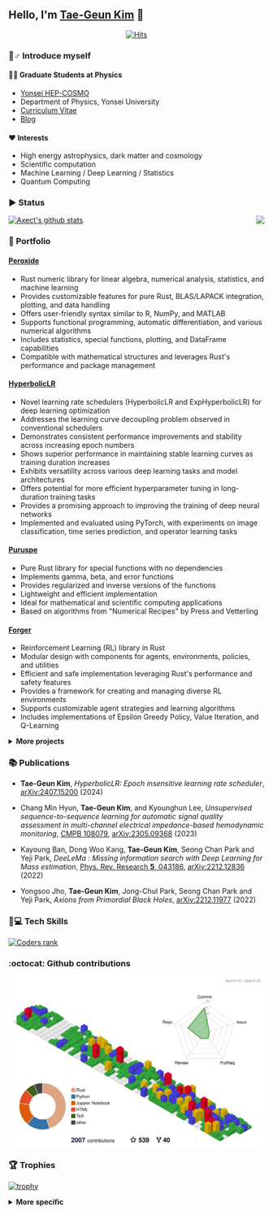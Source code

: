 ## Hello, I'm [Tae-Geun Kim](https://axect.github.io)  👋
  
<div align=center>
	
  [![Hits](https://hits.seeyoufarm.com/api/count/incr/badge.svg?url=https%3A%2F%2Fgithub.com%2FAxect&count_bg=%2379C83D&title_bg=%238D8D8D&icon=github.svg&icon_color=%23000000&title=hits&edge_flat=false)](https://hits.seeyoufarm.com)
  
</div>

### 🙋‍‍♂️ Introduce myself

#### 👨‍‍🏫 Graduate Students at Physics

* [Yonsei HEP-COSMO](https://hepcosmo.yonsei.ac.kr)
* Department of Physics, Yonsei University
* [Curriculum Vitae](https://axect.github.io/cv)
* [Blog](https://axect.github.io)

#### ❤️ Interests

* High energy astrophysics, dark matter and cosmology
* Scientific computation
* Machine Learning / Deep Learning / Statistics
* Quantum Computing

### ▶️ Status

<img align="right" src="https://github-readme-stats.vercel.app/api/wakatime?username=Axect&langs_count=5" />

[![Axect's github stats](https://github-readme-stats.vercel.app/api?username=axect&hide_rank=true)](https://github.com/anuraghazra/github-readme-stats)

### 💼 Portfolio

#### [Peroxide](https://github.com/Axect/Peroxide)

- Rust numeric library for linear algebra, numerical analysis, statistics, and machine learning
- Provides customizable features for pure Rust, BLAS/LAPACK integration, plotting, and data handling
- Offers user-friendly syntax similar to R, NumPy, and MATLAB
- Supports functional programming, automatic differentiation, and various numerical algorithms
- Includes statistics, special functions, plotting, and DataFrame capabilities
- Compatible with mathematical structures and leverages Rust's performance and package management

#### [HyperbolicLR](https://github.com/Axect/HyperbolicLR)

- Novel learning rate schedulers (HyperbolicLR and ExpHyperbolicLR) for deep learning optimization
- Addresses the learning curve decoupling problem observed in conventional schedulers
- Demonstrates consistent performance improvements and stability across increasing epoch numbers
- Shows superior performance in maintaining stable learning curves as training duration increases
- Exhibits versatility across various deep learning tasks and model architectures
- Offers potential for more efficient hyperparameter tuning in long-duration training tasks
- Provides a promising approach to improving the training of deep neural networks
- Implemented and evaluated using PyTorch, with experiments on image classification, time series prediction, and operator learning tasks

#### [Puruspe](https://github.com/Axect/Puruspe)

- Pure Rust library for special functions with no dependencies
- Implements gamma, beta, and error functions
- Provides regularized and inverse versions of the functions
- Lightweight and efficient implementation
- Ideal for mathematical and scientific computing applications
- Based on algorithms from "Numerical Recipes" by Press and Vetterling

#### [Forger](https://github.com/Axect/Forger)

- Reinforcement Learning (RL) library in Rust
- Modular design with components for agents, environments, policies, and utilities
- Efficient and safe implementation leveraging Rust's performance and safety features
- Provides a framework for creating and managing diverse RL environments
- Supports customizable agent strategies and learning algorithms
- Includes implementations of Epsilon Greedy Policy, Value Iteration, and Q-Learning

<details>
<summary>
	<b>More projects</b>
</summary>

#### [Radient](https://github.com/Axect/Radient)

- Rust library for automatic differentiation using computational graphs
- Implements forward and backward propagation for gradient computation
- Supports various mathematical operations, including exponential, logarithmic, power, and trigonometric functions
- Provides two options for gradient calculation:
  - `gradient`: Concise but relatively slower
  - `gradient_cached`: Fast but slightly more verbose
- Includes examples demonstrating basic operations with symbols, gradient calculation, and a single-layer perceptron implementation

#### [DeeLeMa](https://github.com/Yonsei-HEP-COSMO/DeeLeMa)

- Deep learning network for estimating mass and momenta in particle collisions at high-energy colliders
- Generates robust mass distributions with peaks at physical masses, even with combinatoric uncertainties and detector smearing effects
- Adaptable to different event topologies, particularly effective when corresponding kinematic symmetries are adopted
- Current version (v1.0.0) is constructed on the $t\bar{t}$-like antler event topology
- Provides clear instructions for installation, training, and monitoring using Pip or Huak (recommended)
- Encourages citation of the associated research paper if DeeLeMa benefits users' research

</details>

### 📚 Publications

- **Tae-Geun Kim**, *HyperbolicLR: Epoch insensitive learning rate scheduler*, [arXiv:2407.15200](https://arxiv.org/abs/2407.15200) (2024)

- Chang Min Hyun, **Tae-Geun Kim**, and Kyounghun Lee, *Unsupervised sequence-to-sequence learning for automatic signal quality assessment in multi-channel electrical impedance-based hemodynamic monitoring*, [CMPB 108079](https://doi.org/10.1016/j.cmpb.2024.108079), [arXiv:2305.09368](https://arxiv.org/abs/2305.09368) (2023)

- Kayoung Ban, Dong Woo Kang, **Tae-Geun Kim**, Seong Chan Park and Yeji Park, *DeeLeMa : Missing information search with Deep Learning for Mass estimation*, [Phys. Rev. Research **5**, 043186](https://journals.aps.org/prresearch/abstract/10.1103/PhysRevResearch.5.043186), [arXiv:2212.12836](https://arxiv.org/abs/2212.12836) (2022)

- Yongsoo Jho, **Tae-Geun Kim**, Jong-Chul Park, Seong Chan Park and Yeji Park, *Axions from Primordial Black Holes*, [arXiv:2212.11977](https://arxiv.org/abs/2212.11977) (2022)

### 👨‍‍💻 Tech Skills

[![Coders rank](https://cr-skills-chart-widget.azurewebsites.net/api/api?username=axect)](https://profile.codersrank.io/user/axect)

### :octocat: Github contributions

![](./profile-3d-contrib/profile-gitblock.svg)

### 🏆 Trophies

[![trophy](https://github-profile-trophy.vercel.app/?username=Axect&rank=SECRET,SSS,SS,S,AAA,AA,A)](https://github.com/ryo-ma/github-profile-trophy)

<details>
<summary>
	<b>More specific</b>
</summary>
	
### 🔖 Skills

#### 🔢 Mathematics

* Functional Analysis
* Differential Geometry
* Numerical Analysis

#### 🍎 Physics

* Quantum Field Theory
* General Relativity
* Mathematical Physics

#### 💻 Programming

* **Main Languague** : Rust
* **Sub Languages** : C++, Julia, R, Python
* **Frameworks or Libraries**
    * Numerical: peroxide, BLAS, LAPACK, numpy, scipy
    * Visualization: matplotlib, vegas, ggplot2, plotly
    * Web: Django, Vue, Firebase, Surge, Hugo
    * Machine Learning: Scikit-Learn
    * Deep Learning: PyTorch, Flux
	
</details>
